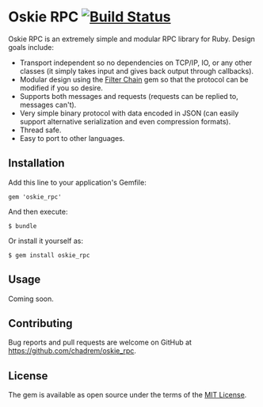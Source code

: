 # Oskie RPC [![Build Status](https://travis-ci.org/chadrem/oskie_rpc.svg)](https://travis-ci.org/chadrem/oskie_rpc)

Oskie RPC is an extremely simple and modular RPC library for Ruby.
Design goals include:

- Transport independent so no dependencies on TCP/IP, IO, or any other classes (it simply takes input and gives back output through callbacks).
- Modular design using the [Filter Chain](https://github.com/chadrem/filter_chain) gem so that the protocol can be modified if you so desire.
- Supports both messages and requests (requests can be replied to, messages can't).
- Very simple binary protocol with data encoded in JSON (can easily support alternative serialization and even compression formats).
- Thread safe.
- Easy to port to other languages.

## Installation

Add this line to your application's Gemfile:

    gem 'oskie_rpc'

And then execute:

    $ bundle

Or install it yourself as:

    $ gem install oskie_rpc

## Usage

Coming soon.

## Contributing

Bug reports and pull requests are welcome on GitHub at https://github.com/chadrem/oskie_rpc.

## License

The gem is available as open source under the terms of the [MIT License](http://opensource.org/licenses/MIT).

